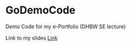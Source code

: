 # GoDemoCode
Demo Code for my e-Portfolio (DHBW SE lecture)

Link to my slides
[Link](https://docs.google.com/presentation/d/18Ys_A24tWxdtgP6WSA31JlbvCXu0532v6veU4pnY2Wo/present#slide=id.p)
